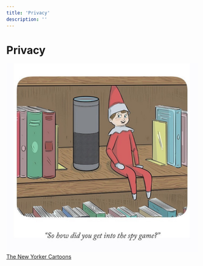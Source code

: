 ```yaml
---
title: 'Privacy'
description: ''
---
```


# Privacy
![132438056_889816478422538_2060106273701229122_n.jpg](/assets/images/132438056_889816478422538_2060106273701229122_n.jpg)
[The New Yorker Cartoons](https://www.instagram.com/p/CJHVqfPjoWS/)